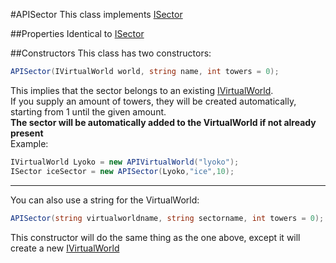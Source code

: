 #APISector
This class implements [ISector](./Interfaces/ISector.md)

##Properties
Identical to [ISector](./Interfaces/ISector.md)

##Constructors
This class has two constructors:

```csharp
APISector(IVirtualWorld world, string name, int towers = 0);
```
This implies that the sector belongs to an existing [IVirtualWorld](./Interfaces/IVirtualWorld.md).<br>
If you supply an amount of towers, they will be created automatically,<br>
starting from 1 until the given amount.  
**The sector will be automatically added to the VirtualWorld if not already present**  
Example:
```csharp
IVirtualWorld Lyoko = new APIVirtualWorld("lyoko");
ISector iceSector = new APISector(Lyoko,"ice",10);
```
***
You can also use a string for the VirtualWorld:
```csharp
APISector(string virtualworldname, string sectorname, int towers = 0);
```
This constructor will do the same thing as the one above, except it will create a new [IVirtualWorld](./Interfaces/IVirtualWorld.md)
